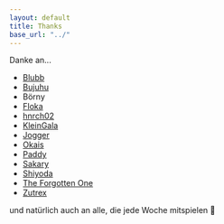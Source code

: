 ```yaml
---
layout: default
title: Thanks
base_url: "../"
---
```


Danke an...

* [Blubb](http://steamcommunity.com/profiles/76561198009823988/)
* [Bujuhu](http://bujuhu.at)
* Börny
* [Floka](http://steamcommunity.com/profiles/76561198125684710/)
* [hnrch02](http://hnrch02.me)
* [KleinGala](https://twitter.com/kleinGala)
* [Jogger](https://gamekeller.net/Jogger)
* [Okais](https://twitter.com/okais555)
* [Paddy](https://gamekeller.net/paddy)
* [Sakary](https://www.facebook.com/dominik.si.5)
* [Shiyoda](http://steamcommunity.com/profiles/76561198054315970/)
* [The Forgotten One](https://soundcloud.com/the-forgotten-one)
* [Zutrex](http://steamcommunity.com/profiles/76561198066488646/)

und natürlich auch an alle, die jede Woche mitspielen :sparkling_heart:
